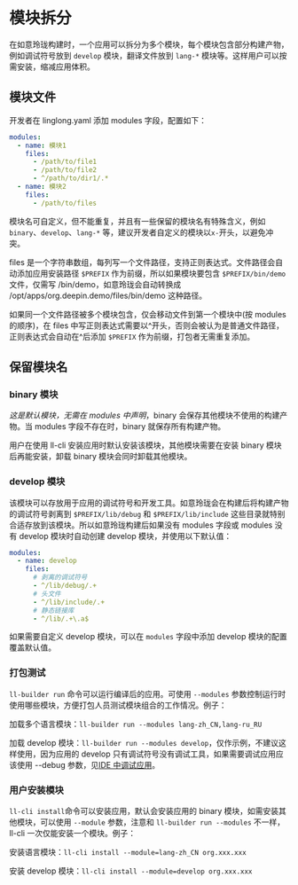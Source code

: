 <!--
SPDX-FileCopyrightText: 2023 UnionTech Software Technology Co., Ltd.

SPDX-License-Identifier: LGPL-3.0-or-later
-->

# 模块拆分

在如意玲珑构建时，一个应用可以拆分为多个模块，每个模块包含部分构建产物，例如调试符号放到 `develop` 模块，翻译文件放到 `lang-*` 模块等。这样用户可以按需安装，缩减应用体积。

## 模块文件

开发者在 linglong.yaml 添加 modules 字段，配置如下：

```yaml
modules:
  - name: 模块1
    files:
      - /path/to/file1
      - /path/to/file2
      - ^/path/to/dir1/.*
  - name: 模块2
    files:
      - /path/to/files
```

模块名可自定义，但不能重复，并且有一些保留的模块名有特殊含义，例如 `binary`、`develop`、`lang-*` 等，建议开发者自定义的模块以`x-`开头，以避免冲突。

files 是一个字符串数组，每列写一个文件路径，支持正则表达式。文件路径会自动添加应用安装路径 `$PREFIX` 作为前缀，所以如果模块要包含 `$PREFIX/bin/demo` 文件，仅需写 /bin/demo，如意玲珑会自动转换成 /opt/apps/org.deepin.demo/files/bin/demo 这种路径。

如果同一个文件路径被多个模块包含，仅会移动文件到第一个模块中(按 modules 的顺序)，在 files 中写正则表达式需要以^开头，否则会被认为是普通文件路径，正则表达式会自动在^后添加 `$PREFIX` 作为前缀，打包者无需重复添加。

## 保留模块名

### binary 模块

_这是默认模块，无需在 modules 中声明_，binary 会保存其他模块不使用的构建产物。当 modules 字段不存在时，binary 就保存所有构建产物。

用户在使用 ll-cli 安装应用时默认安装该模块，其他模块需要在安装 binary 模块后再能安装，卸载 binary 模块会同时卸载其他模块。

### develop 模块

该模块可以存放用于应用的调试符号和开发工具。如意玲珑会在构建后将构建产物的调试符号剥离到 `$PREFIX/lib/debug` 和 `$PREFIX/lib/include` 这些目录就特别合适存放到该模块。所以如意玲珑构建后如果没有 modules 字段或 modules 没有 develop 模块时自动创建 develop 模块，并使用以下默认值：

```yaml
modules:
  - name: develop
    files:
      # 剥离的调试符号
      - ^/lib/debug/.+
      # 头文件
      - ^/lib/include/.+
      # 静态链接库
      - ^/lib/.+\.a$
```

如果需要自定义 develop 模块，可以在 `modules` 字段中添加 develop 模块的配置覆盖默认值。

### 打包测试

`ll-builder run` 命令可以运行编译后的应用。可使用 `--modules` 参数控制运行时使用哪些模块，方便打包人员测试模块组合的工作情况。例子：

加载多个语言模块：`ll-builder run --modules lang-zh_CN,lang-ru_RU`

加载 develop 模块：`ll-builder run --modules develop`，仅作示例，不建议这样使用，因为应用的 develop 只有调试符号没有调试工具，如果需要调试应用应该使用 --debug 参数，见[IDE 中调试应用](../debug/debug.html)。

### 用户安装模块

`ll-cli install`命令可以安装应用，默认会安装应用的 binary 模块，如需安装其他模块，可以使用 `--module` 参数，注意和 `ll-builder run --modules` 不一样，ll-cli 一次仅能安装一个模块。例子：

安装语言模块：`ll-cli install --module=lang-zh_CN org.xxx.xxx`

安装 develop 模块：`ll-cli install --module=develop org.xxx.xxx`
